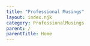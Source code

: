 ```yaml
---
title: "Professional Musings"
layout: index.njk
category: ProfessionalMusings
parent: /
parentTitle: Home
---
```

